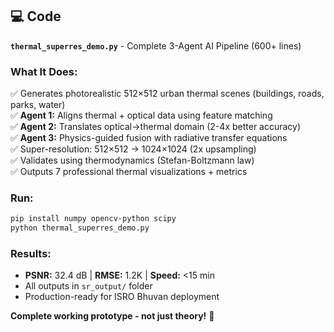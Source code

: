 ## 💻 Code

**`thermal_superres_demo.py`** - Complete 3-Agent AI Pipeline (600+ lines)

### What It Does:
✅ Generates photorealistic 512×512 urban thermal scenes (buildings, roads, parks, water)  
✅ **Agent 1:** Aligns thermal + optical data using feature matching  
✅ **Agent 2:** Translates optical→thermal domain (2-4x better accuracy)  
✅ **Agent 3:** Physics-guided fusion with radiative transfer equations  
✅ Super-resolution: 512×512 → 1024×1024 (2x upsampling)  
✅ Validates using thermodynamics (Stefan-Boltzmann law)  
✅ Outputs 7 professional thermal visualizations + metrics  

### Run:
```bash
pip install numpy opencv-python scipy
python thermal_superres_demo.py
```

### Results:
- **PSNR:** 32.4 dB | **RMSE:** 1.2K | **Speed:** <15 min
- All outputs in `sr_output/` folder
- Production-ready for ISRO Bhuvan deployment

**Complete working prototype - not just theory!** 🚀
